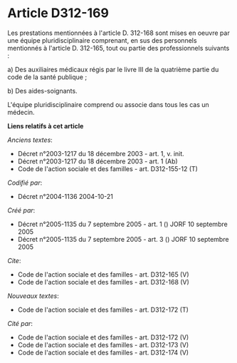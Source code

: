 # Article D312-169

Les prestations mentionnées à l'article D. 312-168 sont mises en oeuvre par une équipe pluridisciplinaire comprenant, en sus
des personnels mentionnés à l'article D. 312-165, tout ou partie des professionnels suivants :

a) Des auxiliaires médicaux régis par le livre III de la quatrième partie du code de la santé publique ;

b) Des aides-soignants.

L'équipe pluridisciplinaire comprend ou associe dans tous les cas un médecin.

**Liens relatifs à cet article**

_Anciens textes_:

  - Décret n°2003-1217 du 18 décembre 2003 - art. 1, v. init.
  - Décret n°2003-1217 du 18 décembre 2003 - art. 1 (Ab)
  - Code de l'action sociale et des familles - art. D312-155-12 (T)

_Codifié par_:

  - Décret n°2004-1136 2004-10-21

_Créé par_:

  - Décret n°2005-1135 du 7 septembre 2005 - art. 1 () JORF 10 septembre 2005
  - Décret n°2005-1135 du 7 septembre 2005 - art. 3 () JORF 10 septembre 2005

_Cite_:

  - Code de l'action sociale et des familles - art. D312-165 (V)
  - Code de l'action sociale et des familles - art. D312-168 (V)

_Nouveaux textes_:

  - Code de l'action sociale et des familles - art. D312-172 (T)

_Cité par_:

  - Code de l'action sociale et des familles - art. D312-172 (V)
  - Code de l'action sociale et des familles - art. D312-173 (V)
  - Code de l'action sociale et des familles - art. D312-174 (V)
